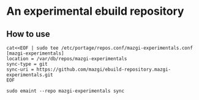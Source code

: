 # An experimental ebuild repository

## How to use

```console
cat<<EOF | sudo tee /etc/portage/repos.conf/mazgi-experimentals.conf
[mazgi-experimentals]
location = /var/db/repos/mazgi-experimentals
sync-type = git
sync-uri = https://github.com/mazgi/ebuild-repository.mazgi-experimentals.git
EOF
```

```console
sudo emaint --repo mazgi-experimentals sync
```
